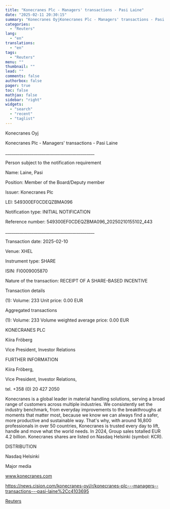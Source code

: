 ```yaml
---
title: "Konecranes Plc - Managers' transactions - Pasi Laine"
date: "2025-02-11 20:30:15"
summary: "Konecranes OyjKonecranes Plc - Managers' transactions - Pasi Laine____________________________________________Person subject to the notification requirementName: Laine, PasiPosition: Member of the Board/Deputy memberIssuer: Konecranes PlcLEI: 549300EF0CDEQZBMA096Notification type: INITIAL NOTIFICATIONReference number: 549300EF0CDEQZBMA096_20250210155102_443____________________________________________Transaction date: 2025-02-10Venue: XHELInstrument type: SHAREISIN: FI0009005870Nature of the transaction: RECEIPT OF A SHARE-BASED INCENTIVETransaction details(1): Volume: 233 Unit price: 0.00 EURAggregated..."
categories:
  - "Reuters"
lang:
  - "en"
translations:
  - "en"
tags:
  - "Reuters"
menu: ""
thumbnail: ""
lead: ""
comments: false
authorbox: false
pager: true
toc: false
mathjax: false
sidebar: "right"
widgets:
  - "search"
  - "recent"
  - "taglist"
---
```


Konecranes Oyj

Konecranes Plc - Managers' transactions - Pasi Laine

\_\_\_\_\_\_\_\_\_\_\_\_\_\_\_\_\_\_\_\_\_\_\_\_\_\_\_\_\_\_\_\_\_\_\_\_\_\_\_\_\_\_\_\_

Person subject to the notification requirement

Name: Laine, Pasi

Position: Member of the Board/Deputy member

Issuer: Konecranes Plc

LEI: 549300EF0CDEQZBMA096

Notification type: INITIAL NOTIFICATION

Reference number: 549300EF0CDEQZBMA096\_20250210155102\_443

\_\_\_\_\_\_\_\_\_\_\_\_\_\_\_\_\_\_\_\_\_\_\_\_\_\_\_\_\_\_\_\_\_\_\_\_\_\_\_\_\_\_\_\_

Transaction date: 2025-02-10

Venue: XHEL

Instrument type: SHARE

ISIN: FI0009005870

Nature of the transaction: RECEIPT OF A SHARE-BASED INCENTIVE

Transaction details

(1): Volume: 233 Unit price: 0.00 EUR

Aggregated transactions

(1): Volume: 233 Volume weighted average price: 0.00 EUR

KONECRANES PLC

Kiira Fröberg

Vice President, Investor Relations

FURTHER INFORMATION

Kiira Fröberg,

Vice President, Investor Relations,

tel. +358 (0) 20 427 2050

Konecranes is a global leader in material handling solutions, serving a broad range of customers across multiple industries. We consistently set the industry benchmark, from everyday improvements to the breakthroughs at moments that matter most, because we know we can always find a safer, more productive and sustainable way. That's why, with around 16,800 professionals in over 50 countries, Konecranes is trusted every day to lift, handle and move what the world needs. In 2024, Group sales totalled EUR 4.2 billion. Konecranes shares are listed on Nasdaq Helsinki (symbol: KCR).

DISTRIBUTION

Nasdaq Helsinki

Major media

www.konecranes.com

https://news.cision.com/konecranes-oyj/r/konecranes-plc---managers--transactions---pasi-laine%2Cc4103695

[Reuters](https://www.tradingview.com/news/reuters.com,2025-02-11:newsml_Wkr6RYqLM:0-konecranes-plc-managers-transactions-pasi-laine/)
